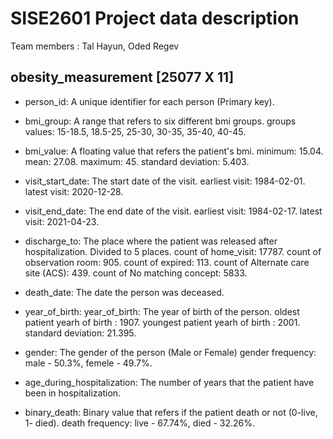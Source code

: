 # SISE2601 Project data description

Team members : Tal Hayun, Oded Regev

## obesity_measurement [25077 X 11]

- person_id: A unique identifier for each person (Primary key).

- bmi_group: A range that refers to six different bmi groups. groups values: 15-18.5, 18.5-25, 25-30, 30-35, 35-40, 40-45.

- bmi_value: A floating value that refers the patient's bmi.
  minimum: 15.04.
  mean: 27.08.
  maximum: 45.
  standard deviation: 5.403.

- visit_start_date: The start date of the visit.
  earliest visit: 1984-02-01.
  latest visit: 2020-12-28.
  
- visit_end_date: The end date of the visit. 
  earliest visit: 1984-02-17.
  latest visit: 2021-04-23.
  
- discharge_to: The place where the patient was released after hospitalization. Divided to 5 places.
  count of home_visit: 17787.
  count of observation room: 905.
  count of expired: 113.
  count of Alternate care site (ACS): 439.
  count of No matching concept: 5833.

- death_date: The date the person was deceased.

- year_of_birth: year_of_birth: The year of birth of the person.
  oldest patient yearh of birth : 1907.
  youngest patient yearh of birth : 2001.
  standard deviation: 21.395.

- gender: The gender of the person (Male or Female)
  gender frequency: male - 50.3%, femele - 49.7%.

- age_during_hospitalization: The number of years that the patient have been in hospitalization.

- binary_death: Binary value that refers if the patient death or not (0-live, 1- died).
  death frequency: live - 67.74%, died - 32.26%.
  
